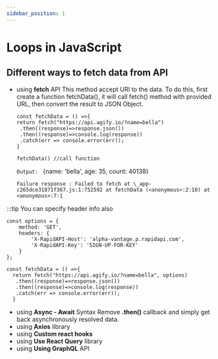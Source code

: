 ```yaml
---
sidebar_position: 1
---
```


# Loops in JavaScript

## Different ways to fetch data from API

- using **fetch** API
  This method accept URI to the data. To do this, first create a function fetchData(), it will call fetch() method with provided URL, then convert the result to JSON Object.

  ```
  const fetchData = () =>{
  return fetch("https://api.agify.io/?name=bella")
   .then((response)=>response.json())
   .then((response)=>console.log(response))
   .catch(err => console.error(err));
  }

  fetchData() //call function
  ```

  `Output: `
  {name: 'bella', age: 35, count: 40138}

  `Failure response : Failed to fetch at \_app-c265dce31871f367.js:1:752592 at fetchData (<anonymous>:2:10) at <anonymous>:7:1 `

:::tip You can specify header info also

```
const options = {
	method: 'GET',
	headers: {
		'X-RapidAPI-Host': 'alpha-vantage.p.rapidapi.com',
		'X-RapidAPI-Key': 'SIGN-UP-FOR-KEY'
	}
};

const fetchData = () =>{
  return fetch("https://api.agify.io/?name=bella", options)
   .then((response)=>response.json())
   .then((response)=>console.log(response))
   .catch(err => console.error(err));
  }
```

- using **Async - Await** Syntax
  Remove **.then()** callback and simply get back asynchronously resolved data.
- using **Axios** library
- using **Custom react hooks**
- using **Use React Query** library
- using **Using GraphQL** API
